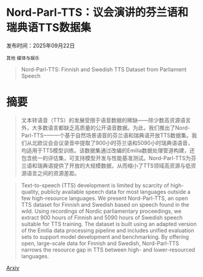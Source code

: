 # Nord-Parl-TTS：议会演讲的芬兰语和瑞典语TTS数据集

发布时间：2025年09月22日

`其他` `媒体与娱乐`

> Nord-Parl-TTS: Finnish and Swedish TTS Dataset from Parliament Speech

# 摘要

> 文本转语音（TTS）的发展受限于语音数据的稀缺——除少数高资源语言外，大多数语言都缺乏高质量的公开语音数据。为此，我们推出了Nord-Parl-TTS——一个基于自然场景语音的芬兰语和瑞典语开放TTS数据集。我们从北欧议会会议录音中提取了900小时芬兰语和5090小时瑞典语语音，均适用于TTS模型训练。该数据集通过改编的Emilia数据处理管道构建，还包含统一的评估集，可支持模型开发与性能基准测试。Nord-Parl-TTS为芬兰语和瑞典语提供了开放的大规模数据，从而缩小了TTS领域高资源与低资源语言之间的资源差距。

> Text-to-speech (TTS) development is limited by scarcity of high-quality, publicly available speech data for most languages outside a few high-resource languages. We present Nord-Parl-TTS, an open TTS dataset for Finnish and Swedish based on speech found in the wild. Using recordings of Nordic parliamentary proceedings, we extract 900 hours of Finnish and 5090 hours of Swedish speech suitable for TTS training. The dataset is built using an adapted version of the Emilia data processing pipeline and includes unified evaluation sets to support model development and benchmarking. By offering open, large-scale data for Finnish and Swedish, Nord-Parl-TTS narrows the resource gap in TTS between high- and lower-resourced languages.

[Arxiv](https://arxiv.org/abs/2509.17988)